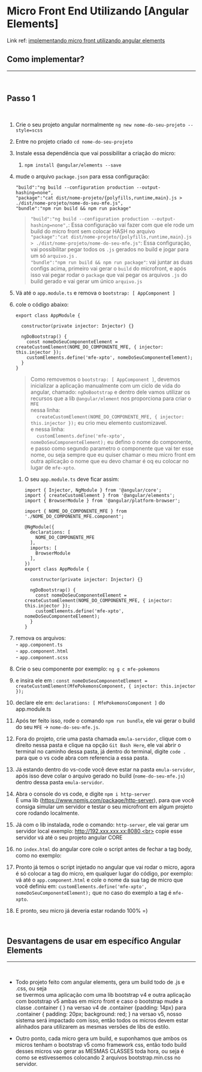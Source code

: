 # Micro Front End Utilizando [Angular Elements]

Link ref: [implementando micro front utilizando angular elements](https://dzone.com/articles/scaling-micro-frontends-using-angular-elements)

## Como implementar?
---
<br>

## Passo 1
<br>

 1. Crie o seu projeto angular normalmente `ng new nome-do-seu-projeto --style=scss`
 2. Entre no projeto criado `cd nome-do-seu-projeto`
 3. Instale essa dependência que vai possibilitar a criação do micro: 
    1. `npm install @angular/elements --save`
 4. mude o arquivo `package.json` para essa configuração:

    `"build":"ng build --configuration production --output-hashing=none",`<br>
    `"package":"cat dist/nome-projeto/{polyfills,runtime,main}.js > ./dist/nome-projeto/nome-do-seu-mfe.js",`<br>
    `"bundle":"npm run build && npm run package"`

    > `"build":"ng build --configuration production --output-hashing=none",`: Essa configuração vai fazer com que ele rode um build do micro front sem colocar HASH no arquivo<br>
    `"package":"cat dist/nome-projeto/{polyfills,runtime,main}.js > ./dist/nome-projeto/nome-do-seu-mfe.js"`: Essa configuração,<br>
    vai possibilitar pegar todos os `.js` gerados no build e jogar para um só `arquivo.js` .<br>
    `"bundle":"npm run build && npm run package"`: vai juntar as duas configs acima, primeiro vai gerar o `build` do microfront, e após isso vai pegar rodar o `package` que vai pegar os arquivos `.js` do build gerado e vai gerar um único `arquivo.js`<br>

 5. Vá até o `app.module.ts` e remova o `bootstrap: [ AppComponent ]`
 6. cole o código abaixo:

        export class AppModule {

          constructor(private injector: Injector) {}

          ngDoBootstrap() {
            const nomeDoSeuComponenteElement = createCustomElement(NOME_DO_COMPONENTE_MFE, { injector: this.injector });
            customElements.define('mfe-xpto', nomeDoSeuComponenteElement);
          }
        }
    > Como removemos o `bootstrap: [ AppComponent ]`, devemos inicializar a aplicação manualmente com um ciclo de vida
    do angular, chamado: `ngDoBootstrap` e dentro dele vamos utilizar os recursos que a lib `@angular/element` nos proporciona para criar o `MFE`<br>
    nessa linha:<br>
    &nbsp;&nbsp;&nbsp;&nbsp;`createCustomElement(NOME_DO_COMPONENTE_MFE, { injector: this.injector });` eu crio meu elemento customizavel.<br>
    e nessa linha:<br>
    &nbsp;&nbsp;&nbsp;&nbsp;`customElements.define('mfe-xpto', nomeDoSeuComponenteElement);` eu defino 
    o nome do componente, e passo como segundo parametro o componente que vai ter esse nome, ou seja sempre que eu quiser chamar o meu micro front em outra aplicação o nome que eu devo chamar é oq eu colocar no lugar de `mfe-xpto`.

     1. O seu `app.module.ts` deve ficar assim:

            import { Injector, NgModule } from '@angular/core';
            import { createCustomElement } from '@angular/elements';
            import { BrowserModule } from '@angular/platform-browser';

            import { NOME_DO_COMPONENTE_MFE } from './NOME_DO_COMPONENTE_MFE.component';

            @NgModule({
              declarations: [
                NOME_DO_COMPONENTE_MFE
              ],
              imports: [
                BrowserModule
              ],
            })
            export class AppModule { 

              constructor(private injector: Injector) {}

              ngDoBootstrap() {
                const nomeDoSeuComponenteElement = createCustomElement(NOME_DO_COMPONENTE_MFE, { injector: this.injector });
                customElements.define('mfe-xpto', nomeDoSeuComponenteElement);
              }
            }
  7. remova os arquivos: <br>
    - `app.component.ts`<br>
    - `app.component.html`<br>
    - `app.component.scss`
  8. Crie o seu componente por exemplo:
  `ng g c mfe-pokemons`
  9. e insira ele em : `const nomeDoSeuComponenteElement = createCustomElement(MfePokemonsComponent, { injector: this.injector });`
  10. declare ele em: `declarations: [ MfePokemonsComponent ]` do app.module.ts
  11. Após ter feito isso, rode o comando `npm run bundle`, ele vai gerar o build do seu `MFE` -> `nome-do-seu-mfe.js`.
  12. Fora do projeto, crie uma pasta chamada `emula-servidor`, clique com o direito nessa pasta e clique na opção `Git Bash Here`, ele vai abrir o terminal no caminho dessa pasta, já dentro do terminal, digite `code .` para que o vs code abra com referencia a essa pasta.
  13. Já estando dentro do vs-code você deve estar na pasta `emula-servidor`, após isso deve colar o arquivo gerado no build (`nome-do-seu-mfe.js`) dentro dessa pasta `emula-servidor`.
  14. Abra o console do vs code, e digite `npm i http-server` <br> 
    É uma lib (https://www.npmjs.com/package/http-server), para que você consiga simular um servidor e testar o seu microfront em algum projeto core rodando localmente.
  15. Já com o lib instalada, rode o comando: `http-server`, ele vai gerar um servidor local exemplo:
  http://192.xxx.xxx.xx:8080,<br> copie esse servidor vá até o seu projeto angular CORE
  12. no `index.html` do angular core cole o script antes de fechar a tag body, como no exemplo:
    <script src="http://192.xxx.xxx.xx:8080/nome-do-seu-mfe.js"></script>
    </body>
  13. Pronto já temos o script injetado no angular que vai rodar o micro, agora é só colocar a tag do micro, em qualquer
  lugar do código, por exemplo:<br> vá até o `app.component.html` e cole o nome da sua tag de micro que você definiu em: `customElements.define('mfe-xpto', nomeDoSeuComponenteElement);` que no caso do exemplo a tag é `mfe-xpto`.
  14. E pronto, seu micro já deveria estar rodando 100% =)







<!-- - npm install ngx-build-plus --save **IMPORTANTE** ( a versão que você deve instalar deve ser a mesma do angular da aplicação, ou seja se seu angular é versão 10, você deve dar um  npm install ngx-build-plus@10.0.0 --save)

**@angular/element** -> vai te permitir a criar Web Components ( componentes que rodam em qualquer aplicação ( seja react, vue, angular ) )

**ngx-build-plus** -> vai fazer com que o build do angular gere apenas um bundle final .js
 se atente a versão correta antes de instalar o ngx
![](./images/ngx-build-plus-versions.png) -->


<br>

## Desvantagens de usar em específico Angular Elements
---
<br>

- Todo projeto feito com angular elements, gera um build todo de .js e .css, ou seja<br>
  se tivermos uma aplicação com uma lib bootstrap v4 e outra aplicação com bootstrap v5 ambas em micro front e caso o bootstrap mude a classe .container { } na versao v4 de .container {padding: 14px} para .container { padding: 20px; background: red; } na versao v5, nosso sistema será impactado com isso, então todos os micros devem estar alinhados para utilizarem as mesmas versões de libs de estilo.

- Outro ponto, cada micro gera um build, e suponhamos que ambos os micros tenham o bootstrap v5 como framework css, então todo build desses micros vao gerar as MESMAS CLASSES toda hora, ou seja é como se estivessemos colocando 2 arquivos bootstrap.min.css
no servidor.